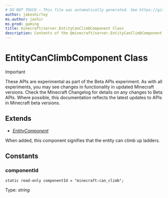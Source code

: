 ```yaml
---
# DO NOT TOUCH — This file was automatically generated. See https://github.com/mojang/minecraftapidocsgenerator to modify descriptions, examples, etc.
author: jakeshirley
ms.author: jashir
ms.prod: gaming
title: minecraft/server.EntityCanClimbComponent Class
description: Contents of the @minecraft/server.EntityCanClimbComponent class.
---
```

# EntityCanClimbComponent Class
>[!IMPORTANT]
>These APIs are experimental as part of the Beta APIs experiment. As with all experiments, you may see changes in functionality in updated Minecraft versions. Check the Minecraft Changelog for details on any changes to Beta APIs. Where possible, this documentation reflects the latest updates to APIs in Minecraft beta versions.
## Extends
- [*EntityComponent*](EntityComponent.md)

When added, this component signifies that the entity can climb up ladders.

## Constants

### **componentId**
`static read-only componentId = "minecraft:can_climb";`

Type: *string*
